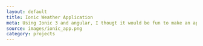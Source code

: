```yaml
---
layout: default
title: Ionic Weather Application
meta: Using Ionic 3 and angular, I thougt it would be fun to make an application that would provide user determined weather data using the weather underground API. Through this lab I learned that Ionic likes to make you use 25 tags just to make a list item, and that's not something I need in my life right now
source: images/ionic_app.png
category: projects
---
```

